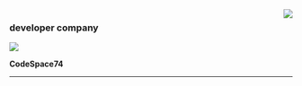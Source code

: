 <img align='right' src="https://github-readme-stats.vercel.app/api?username=codespace74&show_icons=true&title_color=783c00&text_color=af552e&icon_color=783c00&bg_color=f8efd4&cache_seconds=2300">

### developer company

<img src="https://img.shields.io/static/v1?label=Overview&message=CodeSpace74&color=f8efd4&style=for-the-badge&logo=GitHub">

<p>

**CodeSpace74**<br/>


</p>
<hr>
